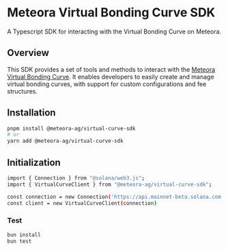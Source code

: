 # Meteora Virtual Bonding Curve SDK

A Typescript SDK for interacting with the Virtual Bonding Curve on Meteora.

## Overview

This SDK provides a set of tools and methods to interact with the [Meteora Virtual Bonding Curve](https://github.com/MeteoraAg/virtual-curve). It enables developers to easily create and manage virtual bonding curves, with support for custom configurations and fee structures.

## Installation

```bash
pnpm install @meteora-ag/virtual-curve-sdk
# or
yarn add @meteora-ag/virtual-curve-sdk
```

## Initialization

```bash
import { Connection } from "@solana/web3.js";
import { VirtualCurveClient } from "@meteora-ag/virtual-curve-sdk";

const connection = new Connection('https://api.mainnet-beta.solana.com')
const client = new VirtualCurveClient(connection)
```

### Test

```bash
bun install
bun test
```
